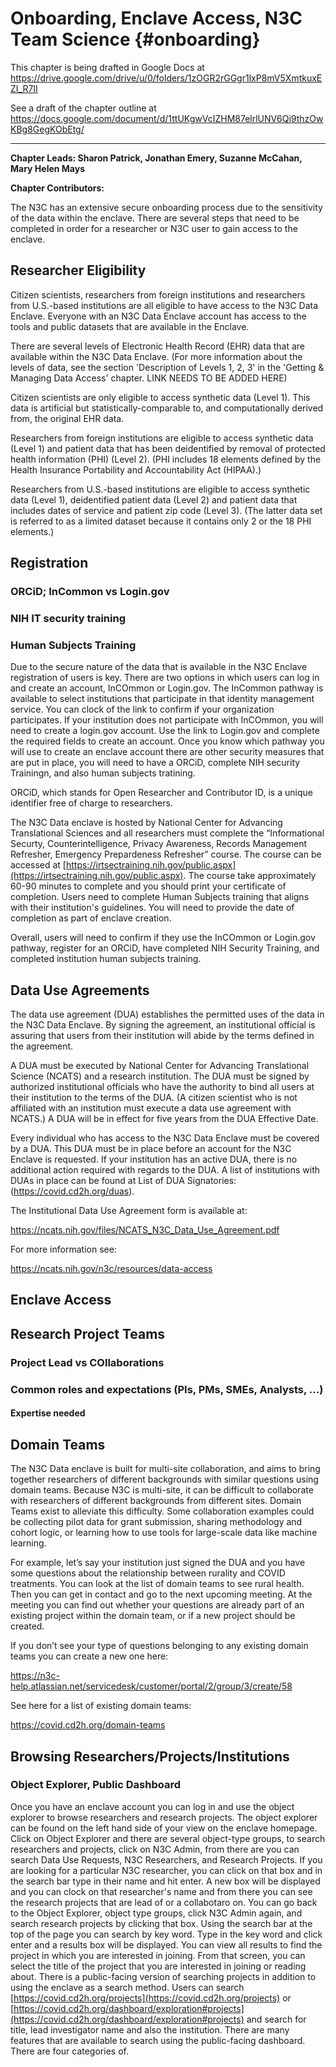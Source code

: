# Onboarding, Enclave Access, N3C Team Science {#onboarding}

This chapter is being drafted in Google Docs at
https://drive.google.com/drive/u/0/folders/1zOGR2rGGgr1lxP8mV5XmtkuxEZI_R7II

See a draft of the chapter outline at
https://docs.google.com/document/d/1ttUKgwVcIZHM87elrlUNV6Qi9thzOwKBg8GegKObEtg/

----------------


**Chapter Leads: Sharon Patrick, Jonathan Emery, Suzanne McCahan, Mary Helen Mays**

**Chapter Contributors:**

The N3C has an extensive secure onboarding process due to the sensitivity of the data within the enclave.  There are several steps that need to be completed in order for a researcher or N3C user to gain access to the enclave.

## Researcher Eligibility

Citizen scientists, researchers from foreign institutions and researchers from U.S.-based institutions are all eligible to have access to the N3C Data Enclave.  Everyone with an N3C Data Enclave account has access to the tools and public datasets that are available in the Enclave.

There are several levels of Electronic Health Record (EHR) data that are available within the N3C Data Enclave. (For more information about the levels of data, see the section 'Description of Levels 1, 2, 3' in the 'Getting & Managing Data Access' chapter.  LINK NEEDS TO BE ADDED HERE)

Citizen scientists are only eligible to access synthetic data (Level 1).  This data is artificial but statistically-comparable to, and computationally derived from, the original EHR data.

Researchers from foreign institutions are eligible to access synthetic data (Level 1) and patient data that has been deidentified by removal of protected health information (PHI) (Level 2).  (PHI includes 18 elements defined by the Health Insurance Portability and Accountability Act (HIPAA).)

Researchers from U.S.-based institutions are eligible to access synthetic data (Level 1), deidentified patient data (Level 2) and patient data that includes dates of service and patient zip code (Level 3).  (The latter data set is referred to as a limited dataset because it contains only 2 or the 18 PHI elements.)


## Registration


### ORCiD; InCommon vs Login.gov


### NIH IT security training


### Human Subjects Training

Due to the secure nature of the data that is available in the N3C Enclave registration of users is key.  There are two options in which users can log in and create an account, InCOmmon or Login.gov.  The InCommon pathway is available to select institutions that participate in that identity management service. You can clock of the link to confirm if your organization participates.   If your institution does not participate with InCOmmon, you will need to create a login.gov account.  Use the link to Login.gov and complete the required fields to create an account.  Once you know which pathway you will use to create an enclave account there are other security measures that are put in place, you will need to have a ORCiD, complete NIH security Trainingn, and also human subjects tratining.

ORCiD, which stands for Open Researcher and Contributor ID, is a unique identifier free of charge to researchers.

The N3C Data enclave is hosted by National Center for Advancing Translational Sciences and all researchers must complete the “Informational Securty, Counterintelligence, Privacy Awareness, Records Management Refresher, Emergency Prepardeness Refresher” course.  The course can be accessed at [https://irtsectraining.nih.gov/public.aspx](https://irtsectraining.nih.gov/public.aspx).  The course take approximately 60-90 minutes to complete and you should print your certificate of completion.  Users need to complete Human Subjects training that aligns with their institution's guidelines.  You will need to provide the date of completion as part of enclave creation.

Overall, users will need to confirm if they use the InCOmmon or Login.gov pathway, register for an ORCiD, have completed NIH Security Training, and completed institution human subjects training.


## Data Use Agreements

The data use agreement (DUA) establishes the permitted uses of the data in the N3C Data Enclave.  By signing the agreement, an institutional official is assuring that users from their institution will abide by the terms defined in the agreement.

A DUA must be executed by National Center for Advancing Translational Science (NCATS) and a research institution.  The DUA must be signed by authorized institutional officials who have the authority to bind all users at their institution to the terms of the DUA.  (A citizen scientist who is not affiliated with an institution must execute a data use agreement with NCATS.)  A DUA will be in effect for five years from the DUA Effective Date.

Every individual who has access to the N3C Data Enclave must be covered by a DUA.  This DUA must be in place before an account for the N3C Enclave is requested.  If your institution has an active DUA, there is no additional action required with regards to the DUA.  A list of institutions with DUAs in place can be found at List of DUA Signatories: (https://covid.cd2h.org/duas).

The Institutional Data Use Agreement form is available at:

https://ncats.nih.gov/files/NCATS_N3C_Data_Use_Agreement.pdf

For more information see:

https://ncats.nih.gov/n3c/resources/data-access


## Enclave Access


## Research Project Teams


### Project Lead vs COllaborations


### Common roles and expectations (PIs, PMs, SMEs, Analysts, ...)


#### Expertise needed


## Domain Teams

The N3C Data enclave is built for multi-site collaboration, and aims to bring together researchers of different backgrounds with similar questions using domain teams. Because N3C is multi-site, it can be difficult to collaborate with researchers of different backgrounds from different sites. Domain Teams exist to alleviate this difficulty. Some collaboration examples could be collecting pilot data for grant submission, sharing methodology and cohort logic, or learning how to use tools for large-scale data like machine learning.

For example, let’s say your institution just signed the DUA and you have some questions about the relationship between rurality and COVID treatments. You can look at the list of domain teams to see rural health. Then you can get in contact and go to the next upcoming meeting. At the meeting you can find out whether your questions are already part of an existing project within the domain team, or if a new project should be created.

If you don’t see your type of questions belonging to any existing domain teams you can create a new one here:

https://n3c-help.atlassian.net/servicedesk/customer/portal/2/group/3/create/58

See here for a list of existing domain teams:

https://covid.cd2h.org/domain-teams


## Browsing Researchers/Projects/Institutions


### Object Explorer, Public Dashboard

Once you have an enclave account you can log in and use the object explorer to browse researchers and research projects.  The object explorer can be found on the left hand side of your view on the enclave homepage.  Click on Object Explorer and there are several object-type groups, to search researchers and projects, click on N3C Admin, from there are you can search Data Use Requests, N3C Researchers, and Research Projects.  If you are looking for a particular N3C researcher, you can click on that box and in the search bar type in their name and hit enter.  A new box will be displayed and you can clock on that researcher's name and from there you can see the research projects that are lead of or a collabotaro on.  You can go back to the Object Explorer, object type groups, click N3C Admin again, and search research projects by clicking that box.  Using the search bar at the top of the page you can search by key word.  Type in the key word and click enter and a results box will be displayed.  You can view all results to find the project in which you are interested in joining.  From that screen, you can select the title of the project that you are interested in joining or reading about.  There is a public-facing version of searching projects in addition to using the enclave as a search method.  Users can search [https://covid.cd2h.org/projects](https://covid.cd2h.org/projects) or [https://covid.cd2h.org/dashboard/exploration#projects](https://covid.cd2h.org/dashboard/exploration#projects) and search for title, lead investigator name and also the institution.  There are many features that are available to search using the public-facing dashboard.  There are four categories of.
